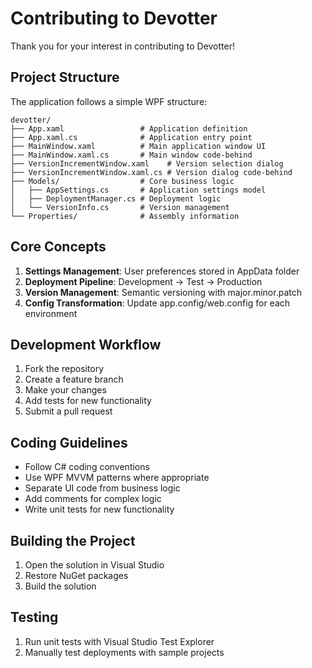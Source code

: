 # Contributing to Devotter

Thank you for your interest in contributing to Devotter!

## Project Structure

The application follows a simple WPF structure:

```
devotter/
├── App.xaml                 # Application definition
├── App.xaml.cs              # Application entry point
├── MainWindow.xaml          # Main application window UI
├── MainWindow.xaml.cs       # Main window code-behind
├── VersionIncrementWindow.xaml    # Version selection dialog
├── VersionIncrementWindow.xaml.cs # Version dialog code-behind
├── Models/                  # Core business logic
│   ├── AppSettings.cs       # Application settings model
│   ├── DeploymentManager.cs # Deployment logic
│   └── VersionInfo.cs       # Version management
└── Properties/              # Assembly information
```

## Core Concepts

1. **Settings Management**: User preferences stored in AppData folder
2. **Deployment Pipeline**: Development → Test → Production 
3. **Version Management**: Semantic versioning with major.minor.patch
4. **Config Transformation**: Update app.config/web.config for each environment

## Development Workflow

1. Fork the repository
2. Create a feature branch
3. Make your changes
4. Add tests for new functionality
5. Submit a pull request

## Coding Guidelines

- Follow C# coding conventions
- Use WPF MVVM patterns where appropriate
- Separate UI code from business logic
- Add comments for complex logic
- Write unit tests for new functionality

## Building the Project

1. Open the solution in Visual Studio
2. Restore NuGet packages
3. Build the solution

## Testing

1. Run unit tests with Visual Studio Test Explorer
2. Manually test deployments with sample projects